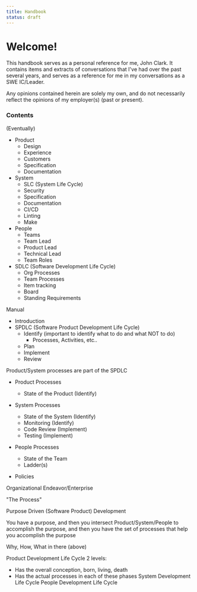 ```yaml
---
title: Handbook
status: draft
---
```

# Welcome!

This handbook serves as a personal reference for me, John Clark. It contains items and extracts of conversations that I've had over the past several years, and serves as a reference for me in my conversations as a SWE IC/Leader.

Any opinions contained herein are solely my own, and do not necessarily reflect the opinions of my employer(s) (past or present).

### Contents
(Eventually)

* Product
    * Design
    * Experience
    * Customers
    * Specification
    * Documentation
* System
    * SLC (System Life Cycle)
    * Security
    * Specification
    * Documentation
    * CI/CD
    * Linting
    * Make
* People
    * Teams
    * Team Lead
    * Product Lead
    * Technical Lead
    * Team Roles
* SDLC (Software Development Life Cycle)
    * Org Processes
    * Team Processes
    * Item tracking
    * Board
    * Standing Requirements

Manual

* Introduction
* SPDLC (Software Product Development Life Cycle)
    * Identify (important to identify what to do and what NOT to do)
        * Processes, Activities, etc..
    * Plan
    * Implement
    * Review

Product/System processes are part of the SPDLC

* Product Processes
    * State of the Product (Identify)
* System Processes
    * State of the System (Identify)
    * Monitoring (Identify)
    * Code Review (Implement)
    * Testing (Implement)

* People Processes
    * State of the Team
    * Ladder(s)
* Policies


Organizational Endeavor/Enterprise

"The Process"

Purpose Driven (Software Product) Development

You have a purpose, and then you intersect Product/System/People to accomplish the purpose, and then you have the set of processes that help you accomplish the purpose

Why, How, What in there (above)

Product Development Life Cycle
2 levels:
* Has the overall conception, born, living, death
* Has the actual processes in each of these phases
System Development Life Cycle
People Development Life Cycle